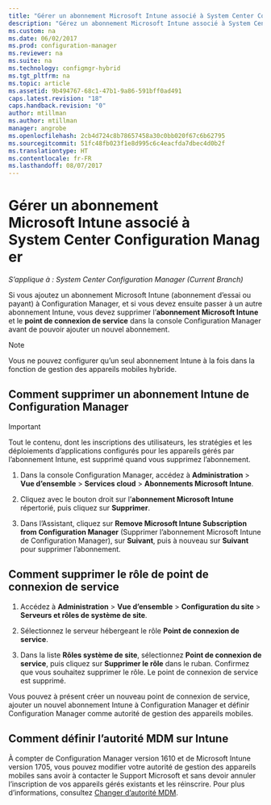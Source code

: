 ```yaml
---
title: "Gérer un abonnement Microsoft Intune associé à System Center Configuration Manager | Microsoft Docs"
description: "Gérez un abonnement Microsoft Intune associé à System Center Configuration Manager."
ms.custom: na
ms.date: 06/02/2017
ms.prod: configuration-manager
ms.reviewer: na
ms.suite: na
ms.technology: configmgr-hybrid
ms.tgt_pltfrm: na
ms.topic: article
ms.assetid: 9b494767-68c1-47b1-9a86-591bff0ad491
caps.latest.revision: "18"
caps.handback.revision: "0"
author: mtillman
ms.author: mtillman
manager: angrobe
ms.openlocfilehash: 2cb4d724c8b78657458a30c0bb020f67c6b62795
ms.sourcegitcommit: 51fc48fb023f1e8d995c6c4eacfda7dbec4d0b2f
ms.translationtype: HT
ms.contentlocale: fr-FR
ms.lasthandoff: 08/07/2017
---
```

# <a name="manage-an-intune-subscription-associated-with-system-center-configuration-manager"></a>Gérer un abonnement Microsoft Intune associé à System Center Configuration Manager

*S’applique à : System Center Configuration Manager (Current Branch)*

Si vous ajoutez un abonnement Microsoft Intune (abonnement d’essai ou payant) à Configuration Manager, et si vous devez ensuite passer à un autre abonnement Intune, vous devez supprimer l’**abonnement Microsoft Intune** et le **point de connexion de service** dans la console Configuration Manager avant de pouvoir ajouter un nouvel abonnement.

> [!NOTE]
> Vous ne pouvez configurer qu’un seul abonnement Intune à la fois dans la fonction de gestion des appareils mobiles hybride.

## <a name="how-to-delete-an-intune-subscription-from-configuration-manager"></a>Comment supprimer un abonnement Intune de Configuration Manager

> [!IMPORTANT]
>  Tout le contenu, dont les inscriptions des utilisateurs, les stratégies et les déploiements d’applications configurés pour les appareils gérés par l’abonnement Intune, est supprimé quand vous supprimez l’abonnement.

1.  Dans la console Configuration Manager, accédez à **Administration** > **Vue d’ensemble** > **Services cloud** > **Abonnements Microsoft Intune**.

2.  Cliquez avec le bouton droit sur l’**abonnement Microsoft Intune** répertorié, puis cliquez sur **Supprimer**.

3.   Dans l’Assistant, cliquez sur **Remove Microsoft Intune Subscription from Configuration Manager** (Supprimer l’abonnement Microsoft Intune de Configuration Manager), sur **Suivant**, puis à nouveau sur **Suivant** pour supprimer l’abonnement.


## <a name="how-to-remove-the-service-connection-point-role"></a>Comment supprimer le rôle de point de connexion de service

1.  Accédez à **Administration** > **Vue d’ensemble** > **Configuration du site** > **Serveurs et rôles de système de site**.

2.  Sélectionnez le serveur hébergeant le rôle **Point de connexion de service**.

3.  Dans la liste **Rôles système de site**, sélectionnez **Point de connexion de service**, puis cliquez sur **Supprimer le rôle** dans le ruban. Confirmez que vous souhaitez supprimer le rôle. Le point de connexion de service est supprimé.

Vous pouvez à présent créer un nouveau point de connexion de service, ajouter un nouvel abonnement Intune à Configuration Manager et définir Configuration Manager comme autorité de gestion des appareils mobiles.

## <a name="how-to-change-mdm-authority-to-intune"></a>Comment définir l’autorité MDM sur Intune
À compter de Configuration Manager version 1610 et de Microsoft Intune version 1705, vous pouvez modifier votre autorité de gestion des appareils mobiles sans avoir à contacter le Support Microsoft et sans devoir annuler l’inscription de vos appareils gérés existants et les réinscrire. Pour plus d’informations, consultez [Changer d’autorité MDM](/sccm/mdm/deploy-use/change-mdm-authority).
